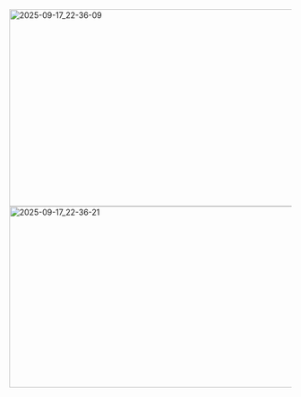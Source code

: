 <img width="719" height="351" alt="2025-09-17_22-36-09" src="https://github.com/user-attachments/assets/84281507-7550-4f0d-b7e0-a1ef088d53b3" />
<img width="749" height="323" alt="2025-09-17_22-36-21" src="https://github.com/user-attachments/assets/c3a137b4-8012-4f12-9497-93eabee10b2e" />
